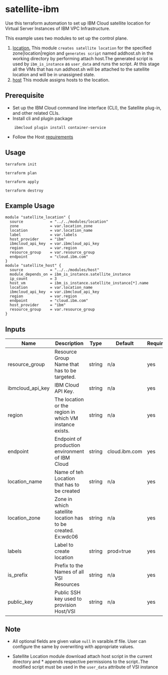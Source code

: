 # satellite-ibm

Use this terraform automation to set up IBM Cloud satellite location for Virtual Server Instances of IBM VPC Infrastructure.

This example uses two modules to set up the control plane.

1. [location.](../modules/location) This module `creates satellite location` for the specified zone|location|region and `generates script` named addhost.sh in the working directory by performing attach host.The generated script is used by `ibm_is_instance` as `user_data` and runs the script. At this stage all the VMs that has run addhost.sh will be attached to the satellite location and will be in unassigned state.
2. [host](../modules/host) This module assigns hosts to the location.
 
## Prerequisite

* Set up the IBM Cloud command line interface (CLI), the Satellite plug-in, and other related CLIs.
* Install cli and plugin package
```console
    ibmcloud plugin install container-service
```
* Follow the Host [requirements](https://cloud.ibm.com/docs/satellite?topic=satellite-host-reqs) 
## Usage

```
terraform init
```
```
terraform plan
```
```
terraform apply
```
```
terraform destroy
```
## Example Usage
``` hcl
module "satellite_location" {
  source            = "../../modules/location"
  zone              = var.location_zone
  location          = var.location_name
  label             = var.labels
  host_provider     = "ibm"
  ibmcloud_api_key  = var.ibmcloud_api_key
  region            = var.region
  resource_group    = var.resource_group
  endpoint          = "cloud.ibm.com"
}
module "satellite_host" {
  source            = "../../modules/host"
  module_depends_on = ibm_is_instance.satellite_instance
  ip_count          = 3
  host_vm           = ibm_is_instance.satellite_instance[*].name
  location          = var.location_name
  ibmcloud_api_key  = var.ibmcloud_api_key
  region            = var.region
  endpoint          = "cloud.ibm.com"
  host_provider     = "ibm"
  resource_group    = var.resource_group
}
```
<!-- BEGINNING OF PRE-COMMIT-TERRAFORM DOCS HOOK -->
## Inputs

| Name                                  | Description                                                       | Type     | Default | Required |
|---------------------------------------|-------------------------------------------------------------------|----------|---------|----------|
| resource_group                        | Resource Group Name that has to be targeted.                      | string   | n/a     | yes      |
| ibmcloud_api_key                      | IBM Cloud API Key.                                                | string   | n/a     | yes      |
| region                                | The location or the region in which VM instance exists.           | string   | n/a     | yes      |
| endpoint                              | Endpoint of production environment of IBM Cloud                   | string   |cloud.ibm.com| yes  |
| location_name                         | Name of teh Location that has to be created                       | string   | n/a     | yes      |
| location_zone                         | Zone in which satellite location has to be created. Ex:wdc06      | string   | n/a     | yes      |
| labels                                | Label to create location                                          | string   |prod=true| yes      |
| is_prefix                             | Prefix to the Names of all VSI Resources                          | string   | n/a     | yes      |
| public_key                            | Public SSH key used to provision Host/VSI                         | string   | n/a     | yes      |

<!-- END OF PRE-COMMIT-TERRAFORM DOCS HOOK -->
## Note

* All optional fields are given value `null` in varaible.tf file. User can configure the same by overwriting with appropriate values.

* Satellite Location module download attach host script in the current directory and * appends respective permissions to the script..The modified script must be used in the `user_data` attribute of VSI instance

